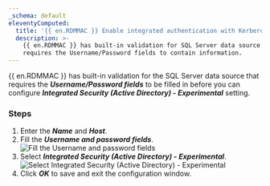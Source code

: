 ```yaml
---
_schema: default
eleventyComputed:
  title: '{{ en.RDMMAC }} Enable integrated authentication with Kerberos'
  description: >-
    {{ en.RDMMAC }} has built-in validation for SQL Server data source that
    requires the Username/Password fields to contain information.
---
```

{{ en.RDMMAC }} has built-in validation for the SQL Server data source that requires the ***Username/Password fields*** to be filled in before you can configure ***Integrated Security (Active Directory) - Experimental*** setting.

### Steps

1. Enter the ***Name*** and ***Host***.
2. Fill the ***Username and password fields***.
   ![Fill the Username and password fields](https://cdnweb.devolutions.net/docs/RDMM6002_2024_2.png)
3. Select ***Integrated Security (Active Directory) - Experimental***.
   ![Select Integrated Security (Active Directory) - Experimental](https://cdnweb.devolutions.net/docs/RDMM6003_2024_2.png)
4. Click ***OK*** to save and exit the configuration window.